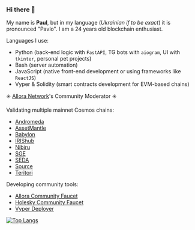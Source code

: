 ### Hi there 👋

My name is **Paul**, but in my language (*Ukrainian if to be exact*) it is pronounced "Pavlo". I am a 24 years old blockchain enthusiast.

Languages I use:
- Python (back-end logic with `FastAPI`, TG bots with `aiogram`, UI with `tkinter`, personal pet projects)
- Bash (server automation)
- JavaScript (native front-end development or using frameworks like `ReactJS`)
- Vyper & Solidity (smart contracts development for EVM-based chains)

✳️ [Allora Network](https://allora.network)'s Community Moderator ✳️

Validating multiple mainnet Cosmos chains:
- [Andromeda](https://andromeda.explorers.guru/validator/andrvaloper1c5w4a3h9y7asl2dwgrcv526g2nlvsrpssj4tmv)
- [AssetMantle](https://atomscan.com/assetmantle/validators/mantlevaloper1c5w4a3h9y7asl2dwgrcv526g2nlvsrpsly5wmy)
- [Babylon](https://babylon.explorers.guru/validator/bbnvaloper1vyf8pqdtv0e2n05fjagy7qwvnqcr8w3s7lr637)
- [IRIShub](https://ping.pub/iris/staking/iva16fww2helkjrpaqlhvp0tetxccxwwq3uum8nyr7)
- [Nibiru](https://nibiru.explorers.guru/validator/nibivaloper1c5w4a3h9y7asl2dwgrcv526g2nlvsrpslppaz4)
- [SGE](https://ping.pub/sge/staking/sgevaloper1c5w4a3h9y7asl2dwgrcv526g2nlvsrps994mdv)
- [SEDA](https://seda.explorers.guru/validator/sedavaloper19f25y64qez3y7egeccrs7pgfhderlr964yvhr4)
- [Source](https://source.explorers.guru/validator/sourcevaloper19f25y64qez3y7egeccrs7pgfhderlr96w386s3)
- [Teritori](https://teritori.explorers.guru/validator/torivaloper1c5w4a3h9y7asl2dwgrcv526g2nlvsrpsxelfkx)

Developing community tools:
- [Allora Community Faucet](https://allora-faucet.iamscray.dev)
- [Holesky Community Faucet](https://holesky-faucet.iamscray.dev)
- [Vyper Deployer](https://github.com/IAmScRay/vyper_deployer)

[![Top Langs](https://github-readme-stats.vercel.app/api/top-langs/?username=IAmScRay)](https://github.com/IAmScRay/)
